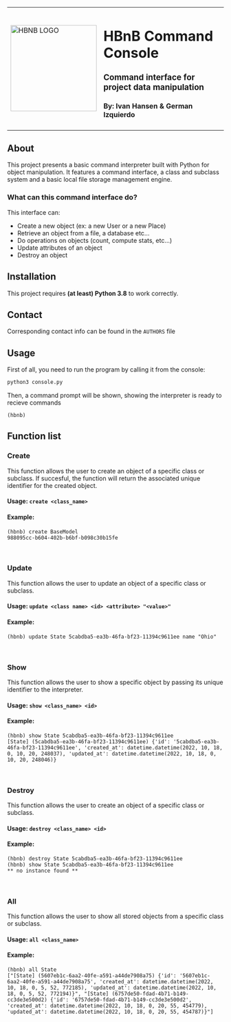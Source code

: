 <table>
    <td>
        <img src="https://i.imgur.com/L3d1zgP.png" alt="HBNB LOGO" width="200px">
    </td>
    <td>
        <h1>HBnB Command Console</h1>
        <h3>Command interface for project data manipulation</h3>
        <h4>By: Ivan Hansen & German Izquierdo</h4>
    </td>
</table>

<h2>About</h2>
<p>
    This project presents a basic command interpreter built with
    Python for object manipulation. It features a command interface,
    a class and subclass system and a basic local file storage management
    engine.
</p>

<h3>What can this command interface do?</h3>
<p>
    This interface can:
</p>
<ul>
    <li>Create a new object (ex: a new User or a new Place)</li>
    <li>Retrieve an object from a file, a database etc…</li>
    <li>Do operations on objects (count, compute stats, etc…)</li>
    <li>Update attributes of an object</li>
    <li>Destroy an object</li>
</ul>

<h2>Installation</h2>
<p>
    This project requires <strong>(at least) Python 3.8</strong> to work correctly.
</p>

<h2>Contact</h2>
<p>
    Corresponding contact info can be found in the <code>AUTHORS</code> file
</p>

<h2>Usage</h2>
<p>
    First of all, you need to run the program by calling it from the console:
</p>

```bash
python3 console.py
```

<p>
    Then, a command prompt will be shown, showing the interpreter is ready to recieve commands
</p>

```
(hbnb) 
```
<h2>Function list</h2>
<h3>Create</h3>
<p>
    This function allows the user to create an object of a specific class or subclass.
    If succesful, the function will return the associated unique identifier for the created object.
</p>
<h4>Usage: <code>create &lt;class_name&gt;</code></h4>
<h4>Example:</h4>

```
(hbnb) create BaseModel
988095cc-b604-402b-b6bf-b098c30b15fe
```
<br>
<h3>Update</h3>
<p>
    This function allows the user to update an object of a specific class or subclass.
</p>
<h4>Usage: <code>update &lt;class name&gt; &lt;id&gt; &lt;attribute&gt; "&lt;value&gt;"</code></h4>
<h4>Example:</h4>

```
(hbnb) update State 5cabdba5-ea3b-46fa-bf23-11394c9611ee name "Ohio"
```
<br>
<h3>Show</h3>
<p>
    This function allows the user to show a specific object by 
    passing its unique identifier to the interpreter.
</p>
<h4>Usage: <code>show &lt;class_name&gt; &lt;id&gt;</code></h4>
<h4>Example:</h4>

```
(hbnb) show State 5cabdba5-ea3b-46fa-bf23-11394c9611ee
[State] (5cabdba5-ea3b-46fa-bf23-11394c9611ee) {'id': '5cabdba5-ea3b-46fa-bf23-11394c9611ee', 'created_at': datetime.datetime(2022, 10, 18, 0, 10, 20, 248037), 'updated_at': datetime.datetime(2022, 10, 18, 0, 10, 20, 248046)}
```
<br>
<h3>Destroy</h3>
<p>
    This function allows the user to create an object of a specific class or subclass.
</p>
<h4>Usage: <code>destroy &lt;class_name&gt; &lt;id&gt;</code></h4>
<h4>Example:</h4>

```
(hbnb) destroy State 5cabdba5-ea3b-46fa-bf23-11394c9611ee
(hbnb) show State 5cabdba5-ea3b-46fa-bf23-11394c9611ee
** no instance found **
```
<br>
<h3>All</h3>
<p>
    This function allows the user to show all stored objects 
    from a specific class or subclass.
</p>
<h4>Usage: <code>all &lt;class_name&gt;</code></h4>
<h4>Example:</h4>

```
(hbnb) all State
["[State] (5607eb1c-6aa2-40fe-a591-a44de7908a75) {'id': '5607eb1c-6aa2-40fe-a591-a44de7908a75', 'created_at': datetime.datetime(2022, 10, 18, 0, 5, 52, 772185), 'updated_at': datetime.datetime(2022, 10, 18, 0, 5, 52, 772194)}", "[State] (6757de50-fdad-4b71-b149-cc3de3e500d2) {'id': '6757de50-fdad-4b71-b149-cc3de3e500d2', 'created_at': datetime.datetime(2022, 10, 18, 0, 20, 55, 454779), 'updated_at': datetime.datetime(2022, 10, 18, 0, 20, 55, 454787)}"]
```

